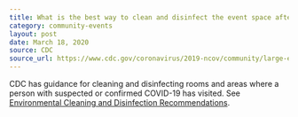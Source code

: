 ```yaml
---
title: What is the best way to clean and disinfect the event space after a confirmed case of COVID-19 at my event?
category: community-events
layout: post
date: March 18, 2020
source: CDC
source_url: https://www.cdc.gov/coronavirus/2019-ncov/community/large-events/event-planners-and-attendees-faq.html
---
```


CDC has guidance for cleaning and disinfecting rooms and areas where a person with suspected or confirmed COVID-19 has visited. See <a href="https://www.cdc.gov/coronavirus/2019-ncov/community/organizations/cleaning-disinfection.html"> Environmental Cleaning and Disinfection Recommendations</a>.